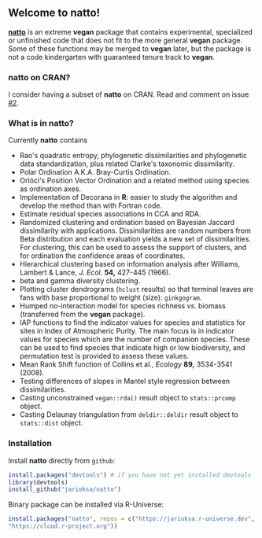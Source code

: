 ## Welcome to natto!

[**natto**](http://en.wikipedia.org/wiki/Nattō) is an extreme
**vegan** package that contains experimental, specialized or
unfinished code that does not fit to the more general **vegan**
package. Some of these functions may be merged to **vegan** later, but
the package is not a code kindergarten with guaranteed tenure track to
**vegan**.

### natto on CRAN?

I consider having a subset of **natto** on CRAN. Read and
comment on issue [#2](https://github.com/jarioksa/natto/issues/2).

### What is in natto?

Currently **natto** contains

 * Rao's quadratic entropy, phylogenetic dissimilarities and
   phylogenetic data standardization, plus related Clarke's taxonomic
   dissimilarity.
 * Polar Ordination A.K.A. Bray-Curtis Ordination.
 * Orlóci's Position Vector Ordination and a related method using
   species as ordination axes.
 * Implementation of Decorana in **R**: easier to study the algorithm
   and develop the method than with Fortran code.
 * Estimate residual species associations in CCA and RDA.
 * Randomized clustering and ordination based on Bayesian Jaccard
   dissimilarity with applications. Dissimilarities are random numbers
   from Beta distribution and each evaluation yields a new set of
   dissimilarities.  For clustering, this can be used to assess the
   support of clusters, and for ordination the confidence areas of
   coordinates.
 * Hierarchical clustering based on information analysis after Williams,
   Lambert & Lance, *J. Ecol.* **54,** 427-445 (1966).
 * beta and gamma diversity clustering.
 * Plotting cluster dendrograms (`hclust` results) so that terminal
   leaves are fans with base proportional to weight (size): `ginkgogram`.
 * Humped no-interaction model for species richness _vs._ biomass
   (transferred from the **vegan** package).
 * IAP functions to find the indicator values for species and statistics
   for sites in Index of Atmospheric Purity. The main focus is in indicator
   values for species which are the number of companion species. These can
   be used to find species that indicate high or low biodiversity, and 
   permutation test is provided to assess these values.
 * Mean Rank Shift function of Collins et al., *Ecology* **89,**
   3534-3541 (2008).
 * Testing differences of slopes in Mantel style regression between
   dissimilarities.
 * Casting unconstrained `vegan::rda()` result object to `stats::prcomp` 
   object.
 * Casting Delaunay triangulation from `deldir::deldir` result object to
   `stats::dist` object.

### Installation

Install **natto** directly from `github`:
```R
install.packages("devtools") # if you have not yet installed devtools
library(devtools)
install_github("jarioksa/natto")
```
Binary package can be installed via R-Universe:
```r
install.packages("natto", repos = c("https://jarioksa.r-universe.dev",
"https://cloud.r-project.org"))
```
